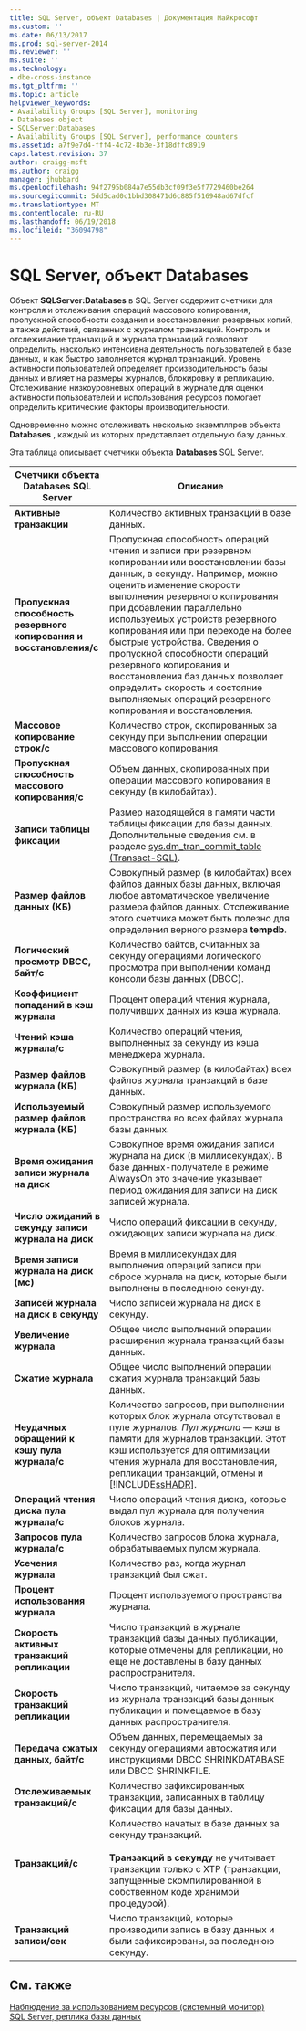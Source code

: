 ```yaml
---
title: SQL Server, объект Databases | Документация Майкрософт
ms.custom: ''
ms.date: 06/13/2017
ms.prod: sql-server-2014
ms.reviewer: ''
ms.suite: ''
ms.technology:
- dbe-cross-instance
ms.tgt_pltfrm: ''
ms.topic: article
helpviewer_keywords:
- Availability Groups [SQL Server], monitoring
- Databases object
- SQLServer:Databases
- Availability Groups [SQL Server], performance counters
ms.assetid: a7f9e7d4-fff4-4c72-8b3e-3f18dffc8919
caps.latest.revision: 37
author: craigg-msft
ms.author: craigg
manager: jhubbard
ms.openlocfilehash: 94f2795b084a7e55db3cf09f3e5f7729460be264
ms.sourcegitcommit: 5dd5cad0c1bbd308471d6c885f516948ad67dfcf
ms.translationtype: MT
ms.contentlocale: ru-RU
ms.lasthandoff: 06/19/2018
ms.locfileid: "36094798"
---
```

# <a name="sql-server-databases-object"></a>SQL Server, объект Databases
  Объект **SQLServer:Databases** в SQL Server содержит счетчики для контроля и отслеживания операций массового копирования, пропускной способности создания и восстановления резервных копий, а также действий, связанных с журналом транзакций. Контроль и отслеживание транзакций и журнала транзакций позволяют определить, насколько интенсивна деятельность пользователей в базе данных, и как быстро заполняется журнал транзакций. Уровень активности пользователей определяет производительность базы данных и влияет на размеры журналов, блокировку и репликацию. Отслеживание низкоуровневых операций в журнале для оценки активности пользователей и использования ресурсов помогает определить критические факторы производительности.  
  
 Одновременно можно отслеживать несколько экземпляров объекта **Databases** , каждый из которых представляет отдельную базу данных.  
  
 Эта таблица описывает счетчики объекта **Databases** SQL Server.  
  
|Счетчики объекта Databases SQL Server|Описание|  
|-----------------------------------|-----------------|  
|**Активные транзакции**|Количество активных транзакций в базе данных.|  
|**Пропускная способность резервного копирования и восстановления/с**|Пропускная способность операций чтения и записи при резервном копировании или восстановлении базы данных, в секунду. Например, можно оценить изменение скорости выполнения резервного копирования при добавлении параллельно используемых устройств резервного копирования или при переходе на более быстрые устройства. Сведения о пропускной способности операций резервного копирования и восстановления баз данных позволяет определить скорость и состояние выполняемых операций резервного копирования и восстановления.|  
|**Массовое копирование строк/с**|Количество строк, скопированных за секунду при выполнении операции массового копирования.|  
|**Пропускная способность массового копирования/с**|Объем данных, скопированных при операции массового копирования в секунду (в килобайтах).|  
|**Записи таблицы фиксации**|Размер находящейся в памяти части таблицы фиксации для базы данных. Дополнительные сведения см. в разделе [sys.dm_tran_commit_table (Transact-SQL)](/sql/relational-databases/system-dynamic-management-views/change-tracking-sys-dm-tran-commit-table).|  
|**Размер файлов данных (КБ)**|Совокупный размер (в килобайтах) всех файлов данных базы данных, включая любое автоматическое увеличение размера файлов данных. Отслеживание этого счетчика может быть полезно для определения верного размера **tempdb**.|  
|**Логический просмотр DBCC, байт/с**|Количество байтов, считанных за секунду операциями логического просмотра при выполнении команд консоли базы данных (DBCC).|  
|**Коэффициент попаданий в кэш журнала**|Процент операций чтения журнала, получивших данных из кэша журнала.|  
|**Чтений кэша журнала/с**|Количество операций чтения, выполненных за секунду из кэша менеджера журнала.|  
|**Размер файлов журнала (КБ)**|Совокупный размер (в килобайтах) всех файлов журнала транзакций в базе данных.|  
|**Используемый размер файлов журнала (КБ)**|Совокупный размер используемого пространства во всех файлах журнала базы данных.|  
|**Время ожидания записи журнала на диск**|Совокупное время ожидания записи журнала на диск (в миллисекундах). В базе данных-получателе в режиме AlwaysOn это значение указывает период ожидания для записи на диск записей журнала.|  
|**Число ожиданий в секунду записи журнала на диск**|Число операций фиксации в секунду, ожидающих записи журнала на диск.|  
|**Время записи журнала на диск (мс)**|Время в миллисекундах для выполнения операций записи при сбросе журнала на диск, которые были выполнены в последнюю секунду.|  
|**Записей журнала на диск в секунду**|Число записей журнала на диск в секунду.|  
|**Увеличение журнала**|Общее число выполнений операции расширения журнала транзакций базы данных.|  
|**Сжатие журнала**|Общее число выполнений операции сжатия журнала транзакций базы данных.|  
|**Неудачных обращений к кэшу пула журнала/с**|Количество запросов, при выполнении которых блок журнала отсутствовал в пуле журналов. *Пул журнала* — кэш в памяти для журналов транзакций. Этот кэш используется для оптимизации чтения журнала для восстановления, репликации транзакций, отмены и [!INCLUDE[ssHADR](../../includes/sshadr-md.md)].|  
|**Операций чтения диска пула журнала/с**|Число операций чтения диска, которые выдал пул журнала для получения блоков журнала.|  
|**Запросов пула журнала/с**|Количество запросов блока журнала, обрабатываемых пулом журнала.|  
|**Усечения журнала**|Количество раз, когда журнал транзакций был сжат.|  
|**Процент использования журнала**|Процент используемого пространства журнала.|  
|**Скорость активных транзакций репликации**|Число транзакций в журнале транзакций базы данных публикации, которые отмечены для репликации, но еще не доставлены в базу данных распространителя.|  
|**Скорость транзакций репликации**|Число транзакций, читаемое за секунду из журнала транзакций базы данных публикации и помещаемое в базу данных распространителя.|  
|**Передача сжатых данных, байт/с**|Объем данных, перемещаемых за секунду операциями автосжатия или инструкциями DBCC SHRINKDATABASE или DBCC SHRINKFILE.|  
|**Отслеживаемых транзакций/с**|Количество зафиксированных транзакций, записанных в таблицу фиксации для базы данных.|  
|**Транзакций/с**|Количество начатых в базе данных за секунду транзакций.<br /><br /> **Транзакций в секунду** не учитывает транзакции только с XTP (транзакции, запущенные скомпилированной в собственном коде хранимой процедурой).|  
|**Транзакций записи/сек**|Число транзакций, которые производили запись в базу данных и были зафиксированы, за последнюю секунду.|  
  
## <a name="see-also"></a>См. также  
 [Наблюдение за использованием ресурсов (системный монитор)](monitor-resource-usage-system-monitor.md)   
 [SQL Server, реплика базы данных](sql-server-database-replica.md)  
  
  
